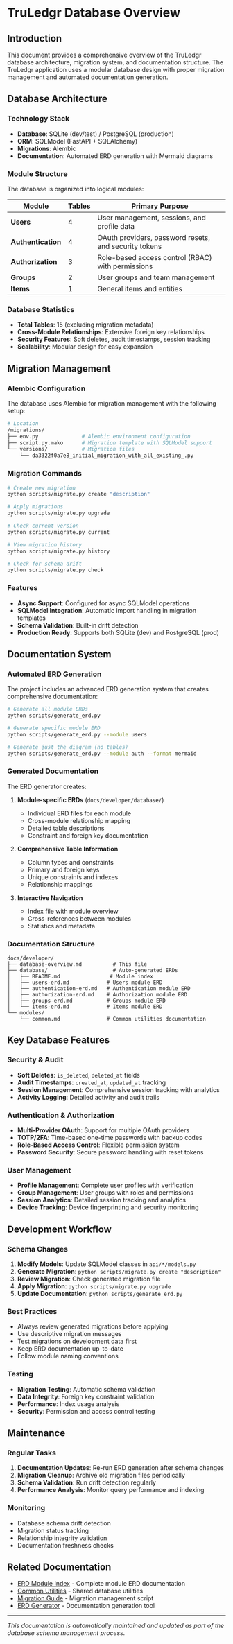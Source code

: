 # TruLedgr Database Overview

## Introduction

This document provides a comprehensive overview of the TruLedgr database architecture, migration system, and documentation structure. The TruLedgr application uses a modular database design with proper migration management and automated documentation generation.

## Database Architecture

### Technology Stack
- **Database**: SQLite (dev/test) / PostgreSQL (production)
- **ORM**: SQLModel (FastAPI + SQLAlchemy)
- **Migrations**: Alembic
- **Documentation**: Automated ERD generation with Mermaid diagrams

### Module Structure

The database is organized into logical modules:

| Module | Tables | Primary Purpose |
|--------|--------|----------------|
| **Users** | 4 | User management, sessions, and profile data |
| **Authentication** | 4 | OAuth providers, password resets, and security tokens |
| **Authorization** | 3 | Role-based access control (RBAC) with permissions |
| **Groups** | 2 | User groups and team management |
| **Items** | 1 | General items and entities |

### Database Statistics
- **Total Tables**: 15 (excluding migration metadata)
- **Cross-Module Relationships**: Extensive foreign key relationships
- **Security Features**: Soft deletes, audit timestamps, session tracking
- **Scalability**: Modular design for easy expansion

## Migration Management

### Alembic Configuration

The database uses Alembic for migration management with the following setup:

```bash
# Location
/migrations/
├── env.py              # Alembic environment configuration
├── script.py.mako      # Migration template with SQLModel support
└── versions/           # Migration files
    └── da3322f0a7e8_initial_migration_with_all_existing_.py
```

### Migration Commands

```bash
# Create new migration
python scripts/migrate.py create "description"

# Apply migrations
python scripts/migrate.py upgrade

# Check current version
python scripts/migrate.py current

# View migration history
python scripts/migrate.py history

# Check for schema drift
python scripts/migrate.py check
```

### Features
- **Async Support**: Configured for async SQLModel operations
- **SQLModel Integration**: Automatic import handling in migration templates
- **Schema Validation**: Built-in drift detection
- **Production Ready**: Supports both SQLite (dev) and PostgreSQL (prod)

## Documentation System

### Automated ERD Generation

The project includes an advanced ERD generation system that creates comprehensive documentation:

```bash
# Generate all module ERDs
python scripts/generate_erd.py

# Generate specific module ERD
python scripts/generate_erd.py --module users

# Generate just the diagram (no tables)
python scripts/generate_erd.py --module auth --format mermaid
```

### Generated Documentation

The ERD generator creates:

1. **Module-specific ERDs** (`docs/developer/database/`)
   - Individual ERD files for each module
   - Cross-module relationship mapping
   - Detailed table descriptions
   - Constraint and foreign key documentation

2. **Comprehensive Table Information**
   - Column types and constraints
   - Primary and foreign keys
   - Unique constraints and indexes
   - Relationship mappings

3. **Interactive Navigation**
   - Index file with module overview
   - Cross-references between modules
   - Statistics and metadata

### Documentation Structure

```
docs/developer/
├── database-overview.md          # This file
├── database/                     # Auto-generated ERDs
│   ├── README.md                # Module index
│   ├── users-erd.md            # Users module ERD
│   ├── authentication-erd.md   # Authentication module ERD
│   ├── authorization-erd.md    # Authorization module ERD
│   ├── groups-erd.md           # Groups module ERD
│   └── items-erd.md            # Items module ERD
└── modules/
    └── common.md               # Common utilities documentation
```

## Key Database Features

### Security & Audit
- **Soft Deletes**: `is_deleted`, `deleted_at` fields
- **Audit Timestamps**: `created_at`, `updated_at` tracking  
- **Session Management**: Comprehensive session tracking with analytics
- **Activity Logging**: Detailed activity and audit trails

### Authentication & Authorization
- **Multi-Provider OAuth**: Support for multiple OAuth providers
- **TOTP/2FA**: Time-based one-time passwords with backup codes
- **Role-Based Access Control**: Flexible permission system
- **Password Security**: Secure password handling with reset tokens

### User Management
- **Profile Management**: Complete user profiles with verification
- **Group Management**: User groups with roles and permissions
- **Session Analytics**: Detailed session tracking and analytics
- **Device Tracking**: Device fingerprinting and security monitoring

## Development Workflow

### Schema Changes

1. **Modify Models**: Update SQLModel classes in `api/*/models.py`
2. **Generate Migration**: `python scripts/migrate.py create "description"`
3. **Review Migration**: Check generated migration file
4. **Apply Migration**: `python scripts/migrate.py upgrade`
5. **Update Documentation**: `python scripts/generate_erd.py`

### Best Practices

- Always review generated migrations before applying
- Use descriptive migration messages
- Test migrations on development data first
- Keep ERD documentation up-to-date
- Follow module naming conventions

### Testing

- **Migration Testing**: Automatic schema validation
- **Data Integrity**: Foreign key constraint validation
- **Performance**: Index usage analysis
- **Security**: Permission and access control testing

## Maintenance

### Regular Tasks

1. **Documentation Updates**: Re-run ERD generation after schema changes
2. **Migration Cleanup**: Archive old migration files periodically
3. **Schema Validation**: Run drift detection regularly
4. **Performance Analysis**: Monitor query performance and indexing

### Monitoring

- Database schema drift detection
- Migration status tracking
- Relationship integrity validation
- Documentation freshness checks

## Related Documentation

- [ERD Module Index](./database/README.md) - Complete module ERD documentation
- [Common Utilities](./modules/common.md) - Shared database utilities
- [Migration Guide](../../scripts/migrate.py) - Migration management script
- [ERD Generator](../../scripts/generate_erd.py) - Documentation generation tool

---

*This documentation is automatically maintained and updated as part of the database schema management process.*
